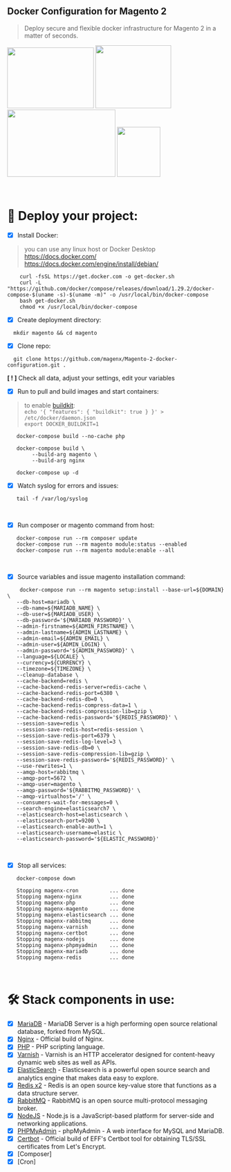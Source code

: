 ## Docker Configuration for Magento 2  
> Deploy secure and flexible docker infrastructure for Magento 2 in a matter of seconds.

<img src="https://user-images.githubusercontent.com/1591200/117845471-7abda280-b278-11eb-8c88-db3fa307ae40.jpeg" width="200" height="140"> <img src="https://user-images.githubusercontent.com/1591200/139601566-f4a62101-1ead-462e-a360-6397437de5cb.png" width="175" height="145"> <img src="https://user-images.githubusercontent.com/1591200/118028531-158ead80-b35b-11eb-8957-636de16ada34.png" width="250" height="155">
<img src="https://user-images.githubusercontent.com/1591200/130320410-91749ce8-5af1-4802-af25-ffb36e7ded98.png" width="100" height="115">  

<br />

# :rocket: Deploy your project:
- [x] Install Docker:
> you can use any linux host or Docker Desktop  
> https://docs.docker.com/  
> https://docs.docker.com/engine/install/debian/
```
    curl -fsSL https://get.docker.com -o get-docker.sh
    curl -L "https://github.com/docker/compose/releases/download/1.29.2/docker-compose-$(uname -s)-$(uname -m)" -o /usr/local/bin/docker-compose
    bash get-docker.sh
    chmod +x /usr/local/bin/docker-compose
```
- [x] Create deployment directory:  
```
  mkdir magento && cd magento
```
- [x] Clone repo:  
> 
```
  git clone https://github.com/magenx/Magento-2-docker-configuration.git .
```
> 
**[ ! ]** Check all data, adjust your settings, edit your variables  
- [x] Run to pull and build images and start containers:
> to enable [buildkit](https://docs.docker.com/develop/develop-images/build_enhancements/):  
>    ```echo '{ "features": { "buildkit": true } }' > /etc/docker/daemon.json```  
>    ```export DOCKER_BUILDKIT=1```  

```
   docker-compose build --no-cache php
   
   docker-compose build \
        --build-arg magento \
        --build-arg nginx
        
   docker-compose up -d
```
- [x] Watch syslog for errors and issues:
```
   tail -f /var/log/syslog
```

<br />

- [x] Run composer or magento command from host:
```
   docker-compose run --rm composer update
   docker-compose run --rm magento module:status --enabled
   docker-compose run --rm magento module:enable --all
```
  
<br />

- [x] Source variables and issue magento installation command:  
```
    docker-compose run --rm magento setup:install --base-url=${DOMAIN} \
   --db-host=mariadb \
   --db-name=${MARIADB_NAME} \
   --db-user=${MARIADB_USER} \
   --db-password='${MARIADB_PASSWORD}' \
   --admin-firstname=${ADMIN_FIRSTNAME} \
   --admin-lastname=${ADMIN_LASTNAME} \
   --admin-email=${ADMIN_EMAIL} \
   --admin-user=${ADMIN_LOGIN} \
   --admin-password='${ADMIN_PASSWORD}' \
   --language=${LOCALE} \
   --currency=${CURRENCY} \
   --timezone=${TIMEZONE} \
   --cleanup-database \
   --cache-backend=redis \
   --cache-backend-redis-server=redis-cache \
   --cache-backend-redis-port=6380 \
   --cache-backend-redis-db=0 \
   --cache-backend-redis-compress-data=1 \
   --cache-backend-redis-compression-lib=gzip \
   --cache-backend-redis-password='${REDIS_PASSWORD}' \
   --session-save=redis \
   --session-save-redis-host=redis-session \
   --session-save-redis-port=6379 \
   --session-save-redis-log-level=3 \
   --session-save-redis-db=0 \
   --session-save-redis-compression-lib=gzip \
   --session-save-redis-password='${REDIS_PASSWORD}' \
   --use-rewrites=1 \
   --amqp-host=rabbitmq \
   --amqp-port=5672 \
   --amqp-user=magento \
   --amqp-password='${RABBITMQ_PASSWORD}' \
   --amqp-virtualhost='/' \
   --consumers-wait-for-messages=0 \
   --search-engine=elasticsearch7 \
   --elasticsearch-host=elasticsearch \
   --elasticsearch-port=9200 \
   --elasticsearch-enable-auth=1 \
   --elasticsearch-username=elastic \
   --elasticsearch-password='${ELASTIC_PASSWORD}'
```

<br />

- [x] Stop all services:
```
   docker-compose down
   
   Stopping magenx-cron          ... done
   Stopping magenx-nginx         ... done
   Stopping magenx-php           ... done
   Stopping magenx-magento       ... done
   Stopping magenx-elasticsearch ... done
   Stopping magenx-rabbitmq      ... done
   Stopping magenx-varnish       ... done
   Stopping magenx-certbot       ... done
   Stopping magenx-nodejs        ... done
   Stopping magenx-phpmyadmin    ... done
   Stopping magenx-mariadb       ... done
   Stopping magenx-redis         ... done
```
  
<br />

# :hammer_and_wrench: Stack components in use:  
- [x] [MariaDB](https://hub.docker.com/_/mariadb) - MariaDB Server is a high performing open source relational database, forked from MySQL.
- [x] [Nginx](https://hub.docker.com/_/nginx) - Official build of Nginx.
- [x] [PHP](https://hub.docker.com/_/php) - PHP scripting language.
- [x] [Varnish](https://hub.docker.com/_/varnish) - Varnish is an HTTP accelerator designed for content-heavy dynamic web sites as well as APIs.
- [x] [ElasticSearch](https://hub.docker.com/_/elasticsearch) - Elasticsearch is a powerful open source search and analytics engine that makes data easy to explore.
- [x] [Redis x2](https://hub.docker.com/_/redis) - Redis is an open source key-value store that functions as a data structure server.
- [x] [RabbitMQ](https://hub.docker.com/_/rabbitmq) - RabbitMQ is an open source multi-protocol messaging broker.
- [x] [NodeJS](https://hub.docker.com/_/node) - Node.js is a JavaScript-based platform for server-side and networking applications.
- [x] [PHPMyAdmin](https://hub.docker.com/_/phpmyadmin) - phpMyAdmin - A web interface for MySQL and MariaDB.
- [x] [Certbot](https://hub.docker.com/r/certbot/certbot) - Official build of EFF's Certbot tool for obtaining TLS/SSL certificates from Let's Encrypt.
- [x] [Composer]
- [x] [Cron]
  
<br />
  
